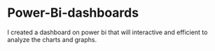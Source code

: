 # Power-Bi-dashboards
I created a dashboard on power bi that will interactive and efficient to analyze the charts and graphs.
